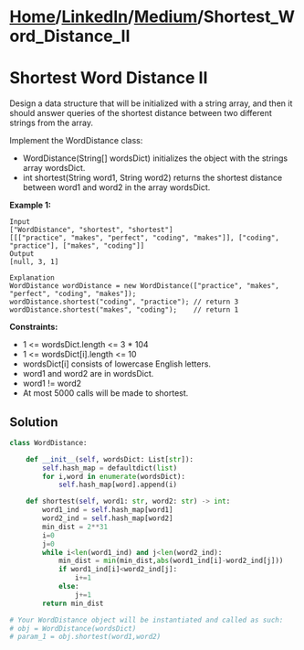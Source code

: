 # [Home](./../..)/[LinkedIn](./..)/[Medium](./)/Shortest_Word_Distance_II
<h1>Shortest Word Distance II</h1>

<p>
Design a data structure that will be initialized with a string array, and then it should answer queries of the shortest distance between two different strings from the array.

Implement the WordDistance class:

* WordDistance(String[] wordsDict) initializes the object with the strings array wordsDict.
* int shortest(String word1, String word2) returns the shortest distance between word1 and word2 in the array wordsDict.
</p>

<b>Example 1:</b>

    Input
    ["WordDistance", "shortest", "shortest"]
    [[["practice", "makes", "perfect", "coding", "makes"]], ["coding", "practice"], ["makes", "coding"]]
    Output
    [null, 3, 1]

    Explanation
    WordDistance wordDistance = new WordDistance(["practice", "makes", "perfect", "coding", "makes"]);
    wordDistance.shortest("coding", "practice"); // return 3
    wordDistance.shortest("makes", "coding");    // return 1

<b>Constraints:</b>

- 1 <= wordsDict.length <= 3 * 104
- 1 <= wordsDict[i].length <= 10
- wordsDict[i] consists of lowercase English letters.
- word1 and word2 are in wordsDict.
- word1 != word2
- At most 5000 calls will be made to shortest.

<h2>Solution</h2>

```python
class WordDistance:

    def __init__(self, wordsDict: List[str]):
        self.hash_map = defaultdict(list)
        for i,word in enumerate(wordsDict):
            self.hash_map[word].append(i)

    def shortest(self, word1: str, word2: str) -> int:
        word1_ind = self.hash_map[word1]
        word2_ind = self.hash_map[word2]
        min_dist = 2**31
        i=0
        j=0
        while i<len(word1_ind) and j<len(word2_ind):
            min_dist = min(min_dist,abs(word1_ind[i]-word2_ind[j]))
            if word1_ind[i]<word2_ind[j]:
                i+=1
            else:
                j+=1
        return min_dist

# Your WordDistance object will be instantiated and called as such:
# obj = WordDistance(wordsDict)
# param_1 = obj.shortest(word1,word2)
```
